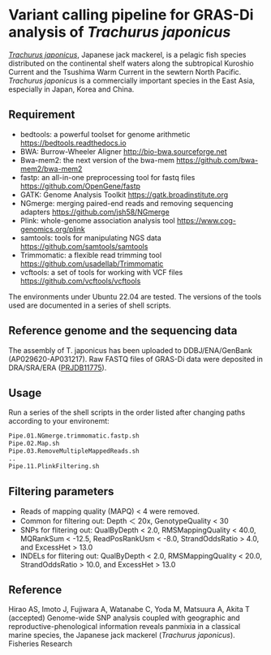 # Variant calling pipeline for GRAS-Di analysis of <i>Trachurus japonicus</i>
[<i>Trachurus japonicus</i>](https://www.fishbase.de/summary/366), Japanese jack mackerel, is a pelagic fish species distributed on the continental shelf waters along the subtropical Kuroshio Current and the Tsushima Warm Current in the sewtern North Pacific. <i>Trachurus japonicus</i> is a commercially important species in the East Asia, especially in Japan, Korea and China.


## Requirement

* bedtools: a powerful toolset for genome arithmetic https://bedtools.readthedocs.io
* BWA: Burrow-Wheeler Aligner http://bio-bwa.sourceforge.net
* Bwa-mem2: the next version of the bwa-mem https://github.com/bwa-mem2/bwa-mem2
* fastp: an all-in-one preprocessing tool for fastq files https://github.com/OpenGene/fastp 
* GATK: Genome Analysis Toolkit https://gatk.broadinstitute.org
* NGmerge: merging paired-end reads and removing sequencing adapters https://github.com/jsh58/NGmerge
* Plink: whole-genome association analysis tool https://www.cog-genomics.org/plink
* samtools: tools for manipulating NGS data https://github.com/samtools/samtools
* Trimmomatic: a flexible read trimming tool https://github.com/usadellab/Trimmomatic
* vcftools: a set of tools for working with VCF files https://github.com/vcftools/vcftools

The environments under Ubuntu 22.04 are tested. The versions of the tools used are documented in a series of shell scripts.


## Reference genome and the sequencing data
The assembly of T. japonicus has been uploaded to DDBJ/ENA/GenBank (AP029620-AP031217). Raw FASTQ files of GRAS-Di data were deposited in DRA/SRA/ERA ([PRJDB11775](https://www.ncbi.nlm.nih.gov/nuccore/?term=PRJDB11775)).



## Usage
Run a series of the shell scripts in the order listed after changing paths according to your environemt:
 
```bash
Pipe.01.NGmerge.trimmomatic.fastp.sh
Pipe.02.Map.sh
Pipe.03.RemoveMultipleMappedReads.sh
..
Pipe.11.PlinkFiltering.sh
```


## Filtering parameters
* Reads of mapping quality (MAPQ) < 4 were removed. 
* Common for filtering out: Depth ＜ 20x, GenotypeQuality < 30 
* SNPs for flitering out: QualByDepth < 2.0, RMSMappingQuality < 40.0, MQRankSum < -12.5, ReadPosRankUsm < -8.0, StrandOddsRatio > 4.0, and ExcessHet > 13.0  
* INDELs for flitering out: QualByDepth < 2.0, RMSMappingQuality < 20.0, StrandOddsRatio > 10.0, and ExcessHet > 13.0    


## Reference
Hirao AS, Imoto J, Fujiwara A, Watanabe C, Yoda M, Matsuura A, Akita T (accepted) Genome-wide SNP analysis coupled with geographic and reproductive-phenological information reveals panmixia in a classical marine species, the Japanese jack mackerel (<i>Trachurus japonicus</i>). Fisheries Research

